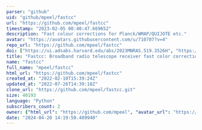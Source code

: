 ```yaml
---
parser: "github"
uid: "github/mpeel/fastcc"
url: "https://github.com/mpeel/fastcc"
timestamp: "2023-02-05 00:40:47.669652"
description: "Fast colour corrections for Planck/WMAP/QUIJOTE etc."
avatar: "https://avatars.githubusercontent.com/u/710707?v=4"
repo_url: "https://github.com/mpeel/fastcc"
doi: ["https://ui.adsabs.harvard.edu/abs/2023MNRAS.519.3526H", "https://ui.adsabs.harvard.edu/abs/2022RNAAS...6..252P", "https://ui.adsabs.harvard.edu/abs/2023ascl.soft01010P/abstract"]
title: "Fastcc: Broadband radio telescope receiver fast color corrections"
name: "fastcc"
full_name: "mpeel/fastcc"
html_url: "https://github.com/mpeel/fastcc"
created_at: "2022-02-10T15:39:24Z"
updated_at: "2022-07-26T14:39:18Z"
clone_url: "https://github.com/mpeel/fastcc.git"
size: 40193
language: "Python"
subscribers_count: 2
owner: {"html_url": "https://github.com/mpeel", "avatar_url": "https://avatars.githubusercontent.com/u/710707?v=4", "login": "mpeel", "type": "User"}
date: "2024-04-20 14:19:50.409940"
---
```

